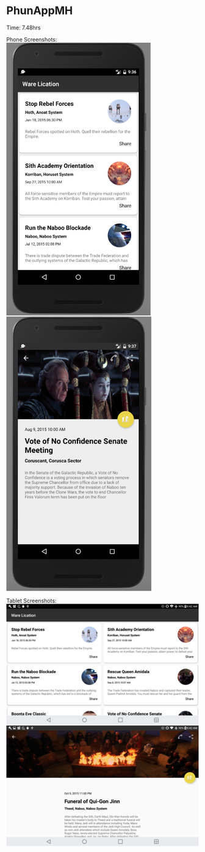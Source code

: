 # PhunAppMH

Time: 7.48hrs

Phone Screenshots: ![Phone](/ss/phone1.png)
                   ![Phone](/ss/phone2.png)

Tablet Screenshots: ![Tablet](/ss/tablet1.png)
                    ![Tablet](/ss/tablet2.png)
